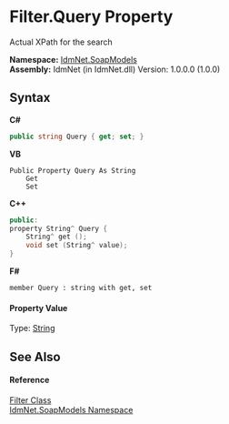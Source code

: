 # Filter.Query Property 
 

Actual XPath for the search

**Namespace:**&nbsp;<a href="N_IdmNet_SoapModels">IdmNet.SoapModels</a><br />**Assembly:**&nbsp;IdmNet (in IdmNet.dll) Version: 1.0.0.0 (1.0.0)

## Syntax

**C#**<br />
``` C#
public string Query { get; set; }
```

**VB**<br />
``` VB
Public Property Query As String
	Get
	Set
```

**C++**<br />
``` C++
public:
property String^ Query {
	String^ get ();
	void set (String^ value);
}
```

**F#**<br />
``` F#
member Query : string with get, set

```


#### Property Value
Type: <a href="http://msdn2.microsoft.com/en-us/library/s1wwdcbf" target="_blank">String</a>

## See Also


#### Reference
<a href="T_IdmNet_SoapModels_Filter">Filter Class</a><br /><a href="N_IdmNet_SoapModels">IdmNet.SoapModels Namespace</a><br />